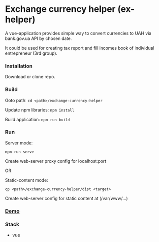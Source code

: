 # Exchange currency helper (ex-helper)

A vue-application provides simple way to convert currencies to UAH 
via bank.gov.ua API by chosen date.

It could be used for creating tax report and fill incomes book 
of individual entrepreneur (3rd group).



### Installation

Download or clone repo.



### Build

Goto path:
```cd <path>/exchange-currency-helper```

Update npm libraries:
```npm install```

Build application:
```npm run build```

### Run

Server mode:

```npm run serve```

Create web-server proxy config for localhost:port

OR

Static-content mode:

```cp <path>/exchange-currency-helper/dist <target>```

Create web-server config for static content at <target> (/var/www/...)

### [Demo](http://162.250.120.118:8004)



### Stack

* vue
